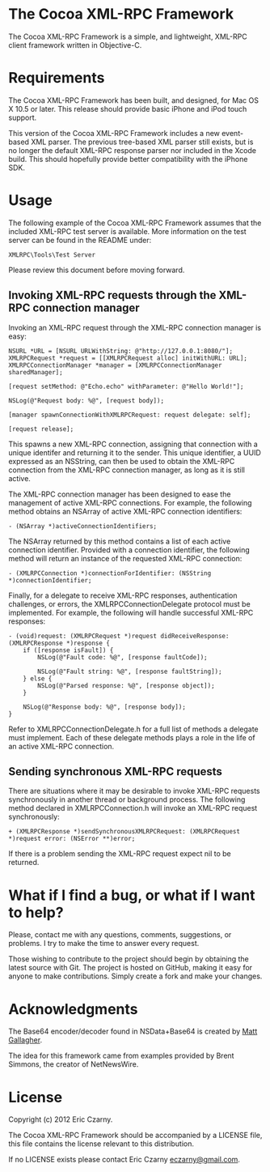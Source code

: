 # The Cocoa XML-RPC Framework

The Cocoa XML-RPC Framework is a simple, and lightweight, XML-RPC client framework written in Objective-C.

# Requirements

The Cocoa XML-RPC Framework has been built, and designed, for Mac OS X 10.5 or later. This release should provide basic iPhone and iPod touch support.

This version of the Cocoa XML-RPC Framework includes a new event-based XML parser. The previous tree-based XML parser still exists, but is no longer the default XML-RPC response parser nor included in the Xcode build. This should hopefully provide better compatibility with the iPhone SDK.

# Usage

The following example of the Cocoa XML-RPC Framework assumes that the included XML-RPC test server is available. More information on the test server can be found in the README under:

    XMLRPC\Tools\Test Server

Please review this document before moving forward.

## Invoking XML-RPC requests through the XML-RPC connection manager

Invoking an XML-RPC request through the XML-RPC connection manager is easy:

    NSURL *URL = [NSURL URLWithString: @"http://127.0.0.1:8080/"];	
    XMLRPCRequest *request = [[XMLRPCRequest alloc] initWithURL: URL];
    XMLRPCConnectionManager *manager = [XMLRPCConnectionManager sharedManager];

    [request setMethod: @"Echo.echo" withParameter: @"Hello World!"];

    NSLog(@"Request body: %@", [request body]);

    [manager spawnConnectionWithXMLRPCRequest: request delegate: self];

    [request release];

This spawns a new XML-RPC connection, assigning that connection with a unique identifer and returning it to the sender. This unique identifier, a UUID expressed as an NSString, can then be used to obtain the XML-RPC connection from the XML-RPC connection manager, as long as it is still active.

The XML-RPC connection manager has been designed to ease the management of active XML-RPC connections. For example, the following method obtains an NSArray of active XML-RPC connection identifiers:

    - (NSArray *)activeConnectionIdentifiers;

The NSArray returned by this method contains a list of each active connection identifier. Provided with a connection identifier, the following method will return an instance of the requested XML-RPC connection:

    - (XMLRPCConnection *)connectionForIdentifier: (NSString *)connectionIdentifier;

Finally, for a delegate to receive XML-RPC responses, authentication challenges, or errors, the XMLRPCConnectionDelegate protocol must be implemented. For example, the following will handle successful XML-RPC responses:

    - (void)request: (XMLRPCRequest *)request didReceiveResponse: (XMLRPCResponse *)response {
        if ([response isFault]) {
            NSLog(@"Fault code: %@", [response faultCode]);

            NSLog(@"Fault string: %@", [response faultString]);
        } else {
            NSLog(@"Parsed response: %@", [response object]);
        }

        NSLog(@"Response body: %@", [response body]);
    }

Refer to XMLRPCConnectionDelegate.h for a full list of methods a delegate must implement. Each of these delegate methods plays a role in the life of an active XML-RPC connection.

## Sending synchronous XML-RPC requests

There are situations where it may be desirable to invoke XML-RPC requests synchronously in another thread or background process. The following method declared in XMLRPCConnection.h will invoke an XML-RPC request synchronously:

    + (XMLRPCResponse *)sendSynchronousXMLRPCRequest: (XMLRPCRequest *)request error: (NSError **)error;

If there is a problem sending the XML-RPC request expect nil to be returned.

# What if I find a bug, or what if I want to help?

Please, contact me with any questions, comments, suggestions, or problems. I try to make the time to answer every request.

Those wishing to contribute to the project should begin by obtaining the latest source with Git. The project is hosted on GitHub, making it easy for anyone to make contributions. Simply create a fork and make your changes.

# Acknowledgments

The Base64 encoder/decoder found in NSData+Base64 is created by [Matt Gallagher](http://cocoawithlove.com/2009/06/base64-encoding-options-on-mac-and.html).

The idea for this framework came from examples provided by Brent Simmons, the creator of NetNewsWire.

# License

Copyright (c) 2012 Eric Czarny.

The Cocoa XML-RPC Framework should be accompanied by a LICENSE file, this file contains the license relevant to this distribution.

If no LICENSE exists please contact Eric Czarny <eczarny@gmail.com>.
